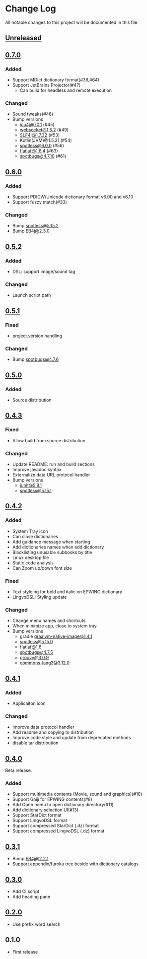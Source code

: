 # Change Log
All notable changes to this project will be documented in this file.

## [Unreleased]

## [0.7.0]
### Added
- Support MDict dictionary format(#38,#64)
- Support JetBrains Projector(#47)
  - Can build for headless and remote execution

### Changed
- Sound tweaks(#46)
- Bump versions
  - icu4j@70.1 (#45)
  - websocket@1.5.2 (#49)
  - SLF4j@1.7.32 (#53)
  - Kotlin(JVM)@1.5.31 (#54)
  - spotless@6.0.0 (#56)
  - flatlaf@1.6.4 (#63)
  - spotbugs@4.7.10 (#61)

## [0.6.0]
### Added
- Support PDICW/Unicode dictionary format v6.00 and v6.10
- Support fuzzy match(#33)

### Changed
- Bump spotless@5.15.2
- Bump EB4j@2.3.0

## [0.5.2]
### Added
-  DSL: support image/sound tag

### Changed
- Launch script path

## [0.5.1]
### Fixed
- project.version handling

### Changed
- Bump spotbugs@4.7.6
 
## [0.5.0]
### Added
- Source distribution

## [0.4.3]
### Fixed
- Allow build from source distribution

### Changed
- Update README: run and build sections
- Improve javadoc syntax
- Externalize data URL protocol handler
- Bump versions
  - junit@5.8.1
  - spotless@5.15.1

## [0.4.2]
### Added
* System Tray icon
* Can close dictionaries
* Add guidance message when starting
* Add dictionaries names when add dictionary 
* Blacklisting unusable subbooks by title
* Linux desktop file
* Static code analysis
* Can Zoom up/down font size

### Fixed
* Text styleing for bold and italic on EPWING dictionary
* LingvoDSL: Styling update

### Changed
* Change menu names and shortcuts
* When minimize app, close to system tray
* Bump versions
  * gradle graalvm-native-image@1.4.1
  * spotless@5.15.0
  * flatlaf@1.6
  * spotbugs@4.7.5
  * groovy@3.0.9
  * commons-lang3@3.12.0

## [0.4.1]
### Added
* Applicaiton icon

### Changed
* Improve data protocol handler
* Add readme and copying to distribution
* Improve code style and update from deprecated methods
* disable tar distribution

## [0.4.0]

Beta release.

### Added
* Support multimedia contents (Movie, sound and graphics)(#10)
* Support Gaiji for EPWING contents(#8)
* Add Open menu to open dictionary directory(#11)
* Add dictionary selection UI(#13)
* Support StarDict format
* Support LingvoDSL format
* Support compressed StarDict (.dz) format
* Support compressed LingvoDSL (.dz) format

## [0.3.1]
* Bump EB4j@2.2.1
* Support appendix/furoku tree beside with dictionary catalogs

## [0.3.0]
* Add CI script
* Add heading pane

## [0.2.0]
* Use prefix word search

## 0.1.0
* First release

[Unreleased]: https://github.com/eb4j/ebviewer/compare/v0.7.0...HEAD
[0.7.0]: https://github.com/eb4j/ebviewer/compare/v0.6.0...v0.7.0
[0.6.0]: https://github.com/eb4j/ebviewer/compare/v0.5.2...v0.6.0
[0.5.2]: https://github.com/eb4j/ebviewer/compare/v0.5.1...v0.5.2
[0.5.1]: https://github.com/eb4j/ebviewer/compare/v0.5.0...v0.5.1
[0.5.0]: https://github.com/eb4j/ebviewer/compare/v0.4.3...v0.5.0
[0.4.3]: https://github.com/eb4j/ebviewer/compare/v0.4.2...v0.4.3
[0.4.2]: https://github.com/eb4j/ebviewer/compare/v0.4.1...v0.4.2
[0.4.1]: https://github.com/eb4j/ebviewer/compare/v0.4.0...v0.4.1
[0.4.0]: https://github.com/eb4j/ebviewer/compare/v0.3.1...v0.4.0
[0.3.1]: https://github.com/eb4j/ebviewer/compare/v0.3.0...v0.3.1
[0.3.0]: https://github.com/eb4j/ebviewer/compare/v0.2.0...v0.3.0
[0.2.0]: https://github.com/eb4j/ebviewer/compare/v0.1.0...v0.2.0
